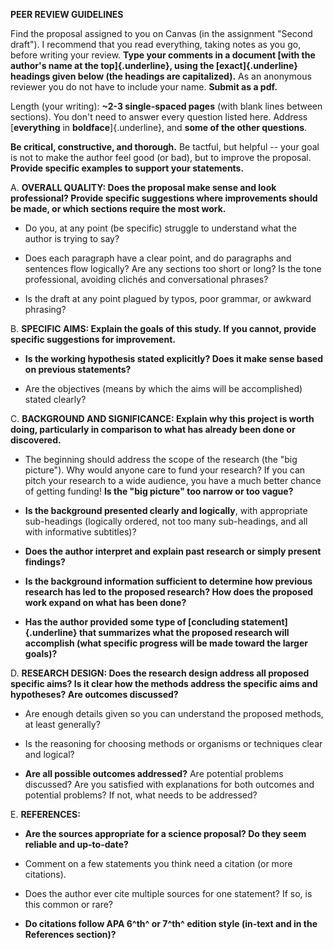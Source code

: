 **PEER REVIEW GUIDELINES**

Find the proposal assigned to you on Canvas (in the assignment "Second
draft"). I recommend that you read everything, taking notes as you go,
before writing your review. **Type your comments in a document [with the
author's name at the top]{.underline}, using the [exact]{.underline}
headings given below (the headings are capitalized).** As an anonymous
reviewer you do not have to include your name. **Submit as a pdf.**

Length (your writing): **\~2-3 single-spaced pages** (with blank lines
between sections). You don't need to answer every question listed here.
Address [**everything** in **boldface**]{.underline}, and **some of the
other questions**.

**Be critical, constructive, and thorough.** Be tactful, but helpful --
your goal is not to make the author feel good (or bad), but to improve
the proposal. **Provide specific examples to support your statements.**

A.  **OVERALL QUALITY: Does the proposal make sense and look
    professional? Provide specific suggestions where improvements should
    be made, or which sections require the most work.**

-   Do you, at any point (be specific) struggle to understand what the
    author is trying to say?

-   Does each paragraph have a clear point, and do paragraphs and
    sentences flow logically? Are any sections too short or long? Is the
    tone professional, avoiding clichés and conversational phrases?

-   Is the draft at any point plagued by typos, poor grammar, or awkward
    phrasing?

B.  **SPECIFIC AIMS: Explain the goals of this study. If you cannot,
    provide specific suggestions for improvement.**

-   **Is the working hypothesis stated explicitly? Does it make sense
    based on previous statements?**

-   Are the objectives (means by which the aims will be accomplished)
    stated clearly?

C.  **BACKGROUND AND SIGNIFICANCE: Explain why this project is worth
    doing, particularly in comparison to what has already been done or
    discovered.**

-   The beginning should address the scope of the research (the "big
    picture"). Why would anyone care to fund your research? If you can
    pitch your research to a wide audience, you have a much better
    chance of getting funding! **Is the "big picture" too narrow or too
    vague?**

-   **Is the background presented clearly and logically**, with
    appropriate sub-headings (logically ordered, not too many
    sub-headings, and all with informative subtitles)?

-   **Does the author interpret and explain past research or simply
    present findings?**

-   **Is the background information sufficient to determine how previous
    research has led to the proposed research? How does the proposed
    work expand on what has been done?**

-   **Has the author provided some type of [concluding
    statement]{.underline} that summarizes what the proposed research
    will accomplish (what specific progress will be made toward the
    larger goals)?**

D.  **RESEARCH DESIGN: Does the research design address all proposed
    specific aims? Is it clear how the methods address the specific aims
    and hypotheses? Are outcomes discussed?**

-   Are enough details given so you can understand the proposed methods,
    at least generally?

-   Is the reasoning for choosing methods or organisms or techniques
    clear and logical?

-   **Are all possible outcomes addressed?** Are potential problems
    discussed? Are you satisfied with explanations for both outcomes and
    potential problems? If not, what needs to be addressed?

E.  **REFERENCES:**

-   **Are the sources appropriate for a science proposal? Do they seem
    reliable and up-to-date?**

-   Comment on a few statements you think need a citation (or more
    citations).

-   Does the author ever cite multiple sources for one statement? If so,
    is this common or rare?

-   **Do citations follow APA 6^th^ or 7^th^ edition style (in-text and
    in the References section)?**

